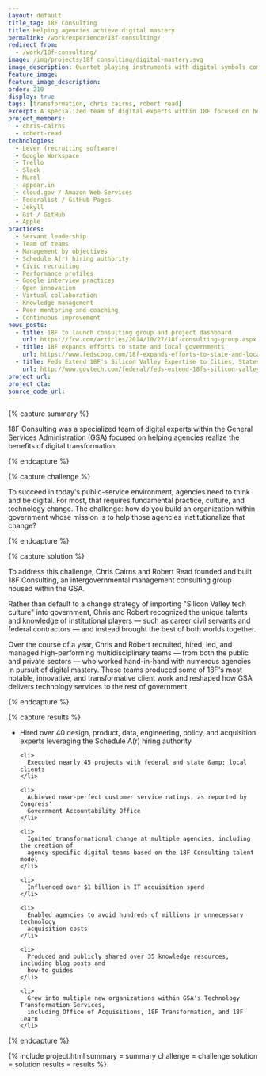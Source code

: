 ```yaml
---
layout: default
title_tag: 18F Consulting
title: Helping agencies achieve digital mastery
permalink: /work/experience/18f-consulting/
redirect_from:
  - /work/18f-consulting/
image: /img/projects/18f_consulting/digital-mastery.svg
image_description: Quartet playing instruments with digital symbols coming off as sound waves.
feature_image:
feature_image_description:
order: 210
display: true
tags: [transformation, chris cairns, robert read]
excerpt: A specialized team of digital experts within 18F focused on helping government agencies digitally transform.
project_members:
  - chris-cairns
  - robert-read
technologies:
  - Lever (recruiting software)
  - Google Workspace
  - Trello
  - Slack
  - Mural
  - appear.in
  - cloud.gov / Amazon Web Services
  - Federalist / GitHub Pages
  - Jekyll
  - Git / GitHub
  - Apple
practices:
  - Servant leadership
  - Team of teams
  - Management by objectives
  - Schedule A(r) hiring authority
  - Civic recruiting
  - Performance profiles
  - Google interview practices
  - Open innovation
  - Virtual collaboration
  - Knowledge management
  - Peer mentoring and coaching
  - Continuous improvement
news_posts:
  - title: 18F to launch consulting group and project dashboard
    url: https://fcw.com/articles/2014/10/27/18f-consulting-group.aspx
  - title: 18F expands efforts to state and local governments
    url: https://www.fedscoop.com/18f-expands-efforts-to-state-and-local-governments/
  - title: Feds Extend 18F's Silicon Valley Expertise to Cities, States
    url: http://www.govtech.com/federal/feds-extend-18fs-silicon-valley-expertise-to-cities-states.html
project_url:
project_cta:
source_code_url:
---
```


{% capture summary %}
  <p>
    18F Consulting was a specialized team of digital experts within the General
    Services Administration (GSA) focused on helping agencies realize the benefits of
    digital transformation.
  </p>
{% endcapture %}

{% capture challenge %}
  <p>
    To succeed in today's public-service environment, agencies need to think and be
    digital. For most, that requires fundamental practice, culture, and technology change.
    The challenge: how do you build an organization within government whose mission is to
    help those agencies institutionalize that change?
  </p>
{% endcapture %}

{% capture solution %}
  <p>
    To address this challenge, Chris Cairns and Robert Read founded and
    built 18F Consulting, an intergovernmental management consulting group
    housed within the GSA.
  </p>

  <p>
    Rather than default to a change strategy of importing "Silicon Valley tech culture"
    into government, Chris and Robert recognized the unique talents and knowledge of
    institutional players — such as career civil servants and federal contractors —
    and instead brought the best of both worlds together.
  </p>

  <p>
    Over the course of a year, Chris and Robert recruited, hired, led, and managed
    high-performing multidisciplinary teams — from both the public and private sectors —
    who worked hand-in-hand with numerous agencies in pursuit of digital mastery.
    These teams produced some of 18F's most notable, innovative, and transformative
    client work and reshaped how GSA delivers technology services to the rest of government.
  </p>
{% endcapture %}

{% capture results %}
  <ul>
    <li>
      Hired over 40 design, product, data, engineering, policy, and acquisition
      experts leveraging the Schedule A(r) hiring authority
    </li>

    <li>
      Executed nearly 45 projects with federal and state &amp; local clients
    </li>

    <li>
      Achieved near-perfect customer service ratings, as reported by Congress'
      Government Accountability Office
    </li>

    <li>
      Ignited transformational change at multiple agencies, including the creation of
      agency-specific digital teams based on the 18F Consulting talent model
    </li>

    <li>
      Influenced over $1 billion in IT acquisition spend
    </li>

    <li>
      Enabled agencies to avoid hundreds of millions in unnecessary technology
      acquisition costs
    </li>

    <li>
      Produced and publicly shared over 35 knowledge resources, including blog posts and
      how-to guides
    </li>

    <li>
      Grew into multiple new organizations within GSA's Technology Transformation Services,
      including Office of Acquisitions, 18F Transformation, and 18F Learn
    </li>
  </ul>
{% endcapture %}

{% include project.html
  summary = summary
  challenge = challenge
  solution = solution
  results = results
%}
